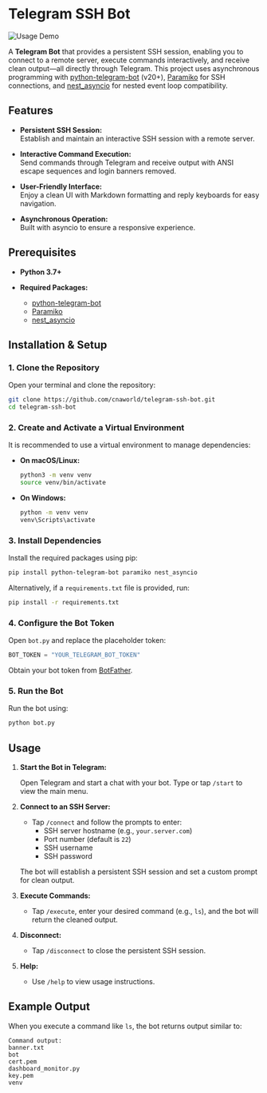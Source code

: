# Telegram SSH Bot

![Usage Demo](https://i.imgur.com/SR6jUve.gif)

A **Telegram Bot** that provides a persistent SSH session, enabling you to connect to a remote server, execute commands interactively, and receive clean output—all directly through Telegram. This project uses asynchronous programming with [python-telegram-bot](https://github.com/python-telegram-bot/python-telegram-bot) (v20+), [Paramiko](https://www.paramiko.org/) for SSH connections, and [nest_asyncio](https://github.com/erdewit/nest_asyncio) for nested event loop compatibility.

## Features

- **Persistent SSH Session:**  
  Establish and maintain an interactive SSH session with a remote server.

- **Interactive Command Execution:**  
  Send commands through Telegram and receive output with ANSI escape sequences and login banners removed.

- **User-Friendly Interface:**  
  Enjoy a clean UI with Markdown formatting and reply keyboards for easy navigation.
  
- **Asynchronous Operation:**  
  Built with asyncio to ensure a responsive experience.

## Prerequisites

- **Python 3.7+**

- **Required Packages:**
  - [python-telegram-bot](https://github.com/python-telegram-bot/python-telegram-bot)
  - [Paramiko](https://www.paramiko.org/)
  - [nest_asyncio](https://github.com/erdewit/nest_asyncio)

## Installation & Setup

### 1. Clone the Repository

Open your terminal and clone the repository:

```bash
git clone https://github.com/cnaworld/telegram-ssh-bot.git
cd telegram-ssh-bot
```

### 2. Create and Activate a Virtual Environment

It is recommended to use a virtual environment to manage dependencies:

- **On macOS/Linux:**

  ```bash
  python3 -m venv venv
  source venv/bin/activate
  ```

- **On Windows:**

  ```bash
  python -m venv venv
  venv\Scripts\activate
  ```

### 3. Install Dependencies

Install the required packages using pip:

```bash
pip install python-telegram-bot paramiko nest_asyncio
```

Alternatively, if a `requirements.txt` file is provided, run:

```bash
pip install -r requirements.txt
```

### 4. Configure the Bot Token

Open `bot.py` and replace the placeholder token:

```python
BOT_TOKEN = "YOUR_TELEGRAM_BOT_TOKEN"
```

Obtain your bot token from [BotFather](https://core.telegram.org/bots#botfather).

### 5. Run the Bot

Run the bot using:

```bash
python bot.py
```

## Usage

1. **Start the Bot in Telegram:**

   Open Telegram and start a chat with your bot. Type or tap `/start` to view the main menu.

2. **Connect to an SSH Server:**

   - Tap `/connect` and follow the prompts to enter:
     - SSH server hostname (e.g., `your.server.com`)
     - Port number (default is `22`)
     - SSH username
     - SSH password
   
   The bot will establish a persistent SSH session and set a custom prompt for clean output.

3. **Execute Commands:**

   - Tap `/execute`, enter your desired command (e.g., `ls`), and the bot will return the cleaned output.

4. **Disconnect:**

   - Tap `/disconnect` to close the persistent SSH session.

5. **Help:**

   - Use `/help` to view usage instructions.

## Example Output

When you execute a command like `ls`, the bot returns output similar to:

```
Command output:
banner.txt
bot
cert.pem
dashboard_monitor.py
key.pem
venv
```

